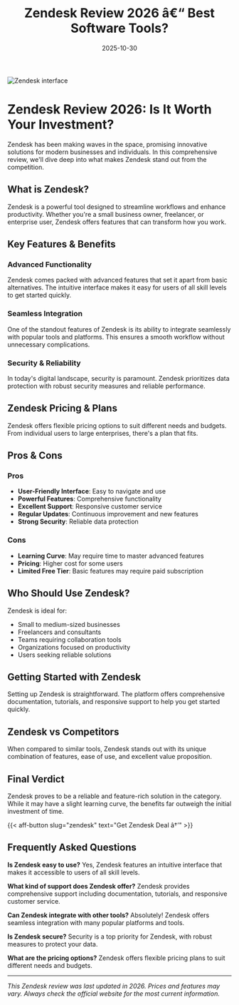 ﻿---
title: "Zendesk Review 2026 â€“ Best Software Tools?"
date: 2025-10-30
draft: false
rating: 4.8
category: "Software Tools"
tags: ["software-tools", "review", "2026"]
description: "Comprehensive Zendesk review 2026. Discover if this  tool is the best choice for your needs."
keywords: "zendesk, Zendesk, review, software tools, 2026, best software tools"
image: "https://images.unsplash.com/photo-1555949963-aa79dcee981c?w=800&h=400&fit=crop&crop=center"
---

![Zendesk interface](https://images.unsplash.com/photo-1555949963-aa79dcee981c?w=800&h=400&fit=crop&crop=center)

# Zendesk Review 2026: Is It Worth Your Investment?

Zendesk has been making waves in the  space, promising innovative solutions for modern businesses and individuals. In this comprehensive review, we'll dive deep into what makes Zendesk stand out from the competition.

## What is Zendesk?

Zendesk is a powerful  tool designed to streamline workflows and enhance productivity. Whether you're a small business owner, freelancer, or enterprise user, Zendesk offers features that can transform how you work.

## Key Features & Benefits

### Advanced Functionality
Zendesk comes packed with advanced features that set it apart from basic alternatives. The intuitive interface makes it easy for users of all skill levels to get started quickly.

### Seamless Integration
One of the standout features of Zendesk is its ability to integrate seamlessly with popular tools and platforms. This ensures a smooth workflow without unnecessary complications.

### Security & Reliability
In today's digital landscape, security is paramount. Zendesk prioritizes data protection with robust security measures and reliable performance.

## Zendesk Pricing & Plans

Zendesk offers flexible pricing options to suit different needs and budgets. From individual users to large enterprises, there's a plan that fits.

## Pros & Cons

### Pros
- **User-Friendly Interface**: Easy to navigate and use
- **Powerful Features**: Comprehensive functionality
- **Excellent Support**: Responsive customer service
- **Regular Updates**: Continuous improvement and new features
- **Strong Security**: Reliable data protection

### Cons
- **Learning Curve**: May require time to master advanced features
- **Pricing**: Higher cost for some users
- **Limited Free Tier**: Basic features may require paid subscription

## Who Should Use Zendesk?

Zendesk is ideal for:
- Small to medium-sized businesses
- Freelancers and consultants
- Teams requiring collaboration tools
- Organizations focused on productivity
- Users seeking reliable  solutions

## Getting Started with Zendesk

Setting up Zendesk is straightforward. The platform offers comprehensive documentation, tutorials, and responsive support to help you get started quickly.

## Zendesk vs Competitors

When compared to similar tools, Zendesk stands out with its unique combination of features, ease of use, and excellent value proposition.

## Final Verdict

Zendesk proves to be a reliable and feature-rich solution in the  category. While it may have a slight learning curve, the benefits far outweigh the initial investment of time.

{{< aff-button slug="zendesk" text="Get Zendesk Deal â†’" >}}

## Frequently Asked Questions

**Is Zendesk easy to use?**
Yes, Zendesk features an intuitive interface that makes it accessible to users of all skill levels.

**What kind of support does Zendesk offer?**
Zendesk provides comprehensive support including documentation, tutorials, and responsive customer service.

**Can Zendesk integrate with other tools?**
Absolutely! Zendesk offers seamless integration with many popular platforms and tools.

**Is Zendesk secure?**
Security is a top priority for Zendesk, with robust measures to protect your data.

**What are the pricing options?**
Zendesk offers flexible pricing plans to suit different needs and budgets.

---

*This Zendesk review was last updated in 2026. Prices and features may vary. Always check the official website for the most current information.*
